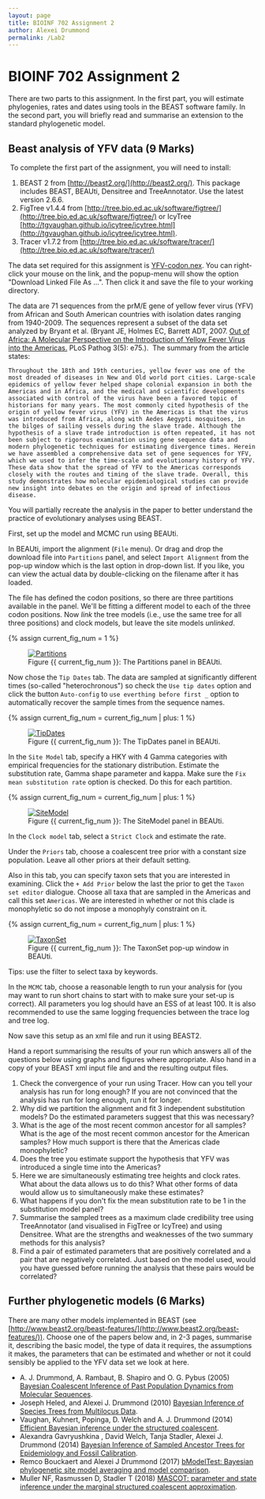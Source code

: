 ```yaml
---
layout: page
title: BIOINF 702 Assignment 2
author: Alexei Drummond
permalink: /Lab2
---
```


# BIOINF 702 Assignment 2

There are two parts to this assignment. 
In the first part, you will estimate phylogenies, rates and dates using tools in the BEAST software family. 
In the second part, you will briefly read and summarise an extension to the standard phylogenetic model. 
​
## Beast analysis of YFV data (9 Marks)
​
To complete the first part of the assignment, you will need to install:

1. BEAST 2 from [http://beast2.org/](http://beast2.org/). This package includes BEAST, BEAUti, Densitree and TreeAnnotator. 
Use the latest version 2.6.6.
2. FigTree v1.4.4 from [http://tree.bio.ed.ac.uk/software/figtree/](http://tree.bio.ed.ac.uk/software/figtree/) 
or IcyTree [http://tgvaughan.github.io/icytree/icytree.html](http://tgvaughan.github.io/icytree/icytree.html).
3. Tracer v1.7.2 from [http://tree.bio.ed.ac.uk/software/tracer/](http://tree.bio.ed.ac.uk/software/tracer/)

The data set required for this assignment is [YFV-codon.nex](YFV-codon.nex).
You can right-click your mouse on the link, and the popup-menu will show the option "Download Linked File As ...". 
Then click it and save the file to your working directory.

The data are 71 sequences from the prM/E gene of yellow fever virus (YFV) 
from African and South American countries with isolation dates ranging from 1940-2009.
The sequences represent a subset of the data set analyzed by Bryant et al. 
(Bryant JE, Holmes EC, Barrett ADT, 2007. 
[Out of Africa: A Molecular Perspective on the Introduction of Yellow Fever Virus into the Americas.](http://dx.doi.org/10.1371/journal.ppat.0030075)
PLoS Pathog 3(5): e75.).
​
The summary from the article states:

``
Throughout the 18th and 19th centuries, yellow fever was one of the most dreaded of diseases in New and Old world port cities. Large-scale epidemics of yellow fever helped shape colonial expansion in both the Americas and in Africa, and the medical and scientific developments associated with control of the virus have been a favored topic of historians for many years. The most commonly cited hypothesis of the origin of yellow fever virus (YFV) in the Americas is that the virus was introduced from Africa, along with Aedes Aegypti mosquitoes, in the bilges of sailing vessels during the slave trade. Although the hypothesis of a slave trade introduction is often repeated, it has not been subject to rigorous examination using gene sequence data and modern phylogenetic techniques for estimating divergence times. Herein we have assembled a comprehensive data set of gene sequences for YFV, which we used to infer the time-scale and evolutionary history of YFV. These data show that the spread of YFV to the Americas corresponds closely with the routes and timing of the slave trade. Overall, this study demonstrates how molecular epidemiological studies can provide new insight into debates on the origin and spread of infectious disease.
``

You will partially recreate the analysis in the paper to better understand the practice of evolutionary analyses using BEAST.

First, set up the model and MCMC run using BEAUti.

In BEAUti, import the alignment (`File` menu). Or drag and drop the download file into `Partitions` panel, 
and select `Import Alignment` from the pop-up window which is the last option in drop-down list.
If you like, you can view the actual data by double-clicking on the filename after it has loaded.

The file has defined the codon positions, so there are three partitions available in the panel.
We'll be fitting a different model to each of the three codon positions.
Now _link_ the tree models (i.e., use the same tree for all three positions)
and clock models, but leave the site models _unlinked_.

{% assign current_fig_num = 1 %}

<figure class="image">
<a href="Partitions.png">
  <img src="Partitions.png" alt="Partitions">
  </a>
  <figcaption>Figure {{ current_fig_num }}: The Partitions panel in BEAUti.</figcaption>
</figure>

Now chose the `Tip Dates` tab.
The data are sampled at significantly different times (so-called "heterochronous") 
so check the `Use tip dates` option and click the button `Auto-config` to 
`use everthing before first _` option to automatically recover the sample times from the sequence names.

{% assign current_fig_num = current_fig_num | plus: 1 %}

<figure class="image">
<a href="TipDates.png">
  <img src="TipDates.png" alt="TipDates">
  </a>
  <figcaption>Figure {{ current_fig_num }}: The TipDates panel in BEAUti.</figcaption>
</figure>

In the `Site Model` tab, specify a HKY with 4 Gamma categories with empirical frequencies for the stationary distribution.
Estimate the substitution rate, Gamma shape parameter and kappa. 
Make sure the `Fix mean substitution rate` option is checked.
Do this for each partition.  

{% assign current_fig_num = current_fig_num | plus: 1 %}

<figure class="image">
<a href="SiteModel.png">
  <img src="SiteModel.png" alt="SiteModel">
  </a>
  <figcaption>Figure {{ current_fig_num }}: The SiteModel panel in BEAUti.</figcaption>
</figure>

In the `Clock model` tab, select a `Strict Clock` and estimate the rate.

Under the `Priors` tab, choose a coalescent tree prior with a constant size population.
Leave all other priors at their default setting.

Also in this tab, you can specify taxon sets that you are interested in examining.
Click the `+ Add Prior` below the last the prior to get the `Taxon set editor` dialogue.
Choose all taxa that are sampled in the Americas and call this set `Americas`.
We are interested in whether or not this clade is monophyletic so do not impose a monophyly constraint on it.

{% assign current_fig_num = current_fig_num | plus: 1 %}

<figure class="image">
<a href="TaxonSet.png">
  <img src="TaxonSet.png" alt="TaxonSet">
  </a>
  <figcaption>Figure {{ current_fig_num }}: The TaxonSet pop-up window in BEAUti.</figcaption>
</figure>

Tips: use the filter to select taxa by keywords.

In the `MCMC` tab, choose a reasonable length to run your analysis for
(you may want to run short chains to start with to make sure your set-up is correct).
All parameters you log should have an ESS of at least 100.
It is also recommended to use the same logging frequencies between the trace log and tree log. 

Now save this setup as an xml file and run it using BEAST2.

Hand a report summarising the results of your run which answers all of the questions below
using graphs and figures where appropriate.
Also hand in a copy of your BEAST xml input file and and the resulting output files.
​
1. Check the convergence of your run using Tracer.  How can you tell your analysis has run for long enough? If you are not convinced that the analysis has run for long enough, run it for longer.
2. Why did we partition the alignment and fit 3 independent substitution models?  Do the estimated parameters suggest that this was necessary?  
3. What is the age of the most recent common ancestor for all samples? What is the age of the most recent common ancestor for the American samples?  How much support is there that the Americas clade monophyletic?  
4. Does the tree you estimate support the hypothesis that YFV was introduced a single time into the Americas? 
5. Here we are simultaneously estimating tree heights and clock rates.  What about the data allows us to do this?   What other forms of data would allow us to simultaneously make these estimates?
6. What happens if you don't fix the mean substitution rate to be 1 in the substitution model panel?  
7. Summarise the sampled trees as a maximum clade credibility tree using TreeAnnotator (and visualised in FigTree or IcyTree) and using Densitree.  What are the strengths and weaknesses of the two summary methods for this analysis?
8. Find a pair of estimated parameters that are positively correlated and a pair that are negatively correlated.  Just based on the model used, would you have guessed before running the analysis that these pairs would be correlated?


## Further phylogenetic models (6 Marks)

There are many other models implemented in BEAST (see [http://www.beast2.org/beast-features/](http://www.beast2.org/beast-features/)).
Choose one of the papers below and, in 2-3 pages, summarise it, describing the basic model, 
the type of data it requires, the assumptions it makes, 
the parameters that can be estimated and whether or not it could sensibly be applied to the YFV data set we look at here.

- A. J. Drummond, A. Rambaut, B. Shapiro and O. G. Pybus (2005) [Bayesian Coalescent Inference of Past Population Dynamics from Molecular Sequences](https://doi.org/10.1093/molbev/msi103).
- Joseph Heled, and Alexei J. Drummond (2010) [Bayesian Inference of Species Trees from Multilocus Data](http://mbe.oxfordjournals.org/content/27/3/570.full).
- Vaughan, Kuhnert, Popinga, D. Welch and A. J. Drummond (2014) [Efficient Bayesian inference under the structured coalescent](https://doi.org/10.1093/bioinformatics/btu201).
- Alexandra Gavryushkina , David Welch, Tanja Stadler, Alexei J. Drummond (2014) [Bayesian Inference of Sampled Ancestor Trees for Epidemiology and Fossil Calibration](https://doi.org/10.1371/journal.pcbi.1003919).
- Remco Bouckaert and Alexei J Drummond (2017) [bModelTest: Bayesian phylogenetic site model averaging and model comparison](https://doi.org/10.1186/s12862-017-0890-6).
- Muller NF, Rasmussen D, Stadler T (2018) [MASCOT: parameter and state inference under the marginal structured coalescent approximation](https://doi.org/10.1093/bioinformatics/bty406).
